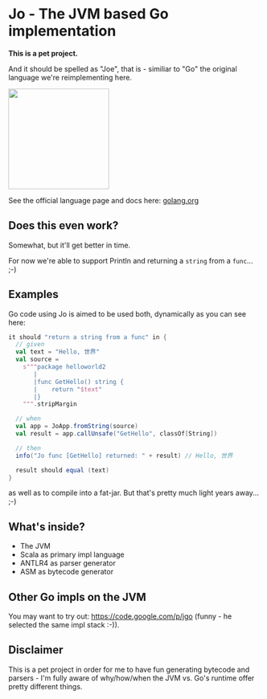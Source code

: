 Jo - The JVM based Go implementation
=====================================

**This is a pet project.**

And it should be spelled as "Joe", that is - similiar to "Go" the original language we're reimplementing here.

<img src="http://golang.org/doc/gopher/gopherbw.png" height="200"/>

See the official language page and docs here: <a href="http://golang.org">golang.org</a>

Does this even work?
--------------------
Somewhat, but it'll get better in time.

For now we're able to support Println and returning a `string` from a `func`... ;-)

Examples
--------
Go code using Jo is aimed to be used both, dynamically as you can see here:

```scala
it should "return a string from a func" in {
  // given
  val text = "Hello, 世界"
  val source =
    s"""package helloworld2
       |
       |func GetHello() string {
       |    return "$text"
       |}
    """.stripMargin

  // when
  val app = JoApp.fromString(source)
  val result = app.callUnsafe("GetHello", classOf[String])

  // then
  info("Jo func [GetHello] returned: " + result) // Hello, 世界

  result should equal (text)
}
```

as well as to compile into a fat-jar. But that's pretty much light years away... ;-)

What's inside?
--------------
* The JVM
* Scala as primary impl language
* ANTLR4 as parser generator
* ASM as bytecode generator

Other Go impls on the JVM
-------------------------
You may want to try out: https://code.google.com/p/jgo (funny - he selected the same impl stack :-)).

Disclaimer
----------
This is a pet project in order for me to have fun generating bytecode and parsers - I'm fully aware of why/how/when the JVM vs. Go's runtime offer pretty different things.
